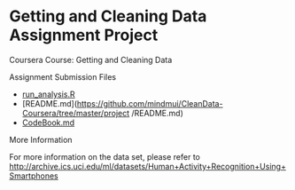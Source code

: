 Getting and Cleaning Data Assignment Project
============================================

Coursera Course: Getting and Cleaning Data

Assignment Submission Files
- [run_analysis.R](https://github.com/mindmui/CleanData-Coursera/tree/master/project/run_analysis.R)
- [README.md](https://github.com/mindmui/CleanData-Coursera/tree/master/project
/README.md)
- [CodeBook.md](https://github.com/mindmui/CleanData-Coursera/tree/master/project/CodeBook.md)

More Information

For more information on the data set, please refer to http://archive.ics.uci.edu/ml/datasets/Human+Activity+Recognition+Using+Smartphones
